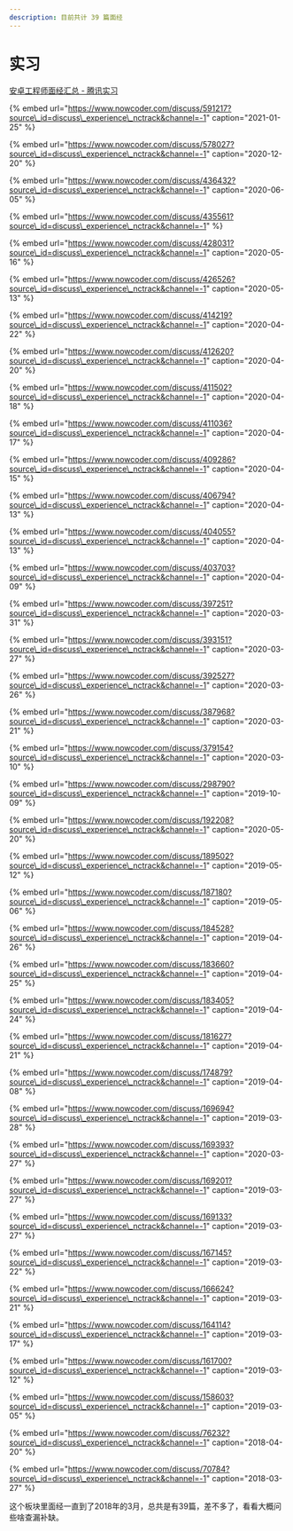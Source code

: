 ```yaml
---
description: 目前共计 39 篇面经
---
```


# 实习

 [安卓工程师面经汇总 - 腾讯实习](https://www.nowcoder.com/discuss/experience?tagId=642&order=3&companyId=138&phaseId=2)

{% embed url="https://www.nowcoder.com/discuss/591217?source\_id=discuss\_experience\_nctrack&channel=-1" caption="2021-01-25" %}

{% embed url="https://www.nowcoder.com/discuss/578027?source\_id=discuss\_experience\_nctrack&channel=-1" caption="2020-12-20" %}

{% embed url="https://www.nowcoder.com/discuss/436432?source\_id=discuss\_experience\_nctrack&channel=-1" caption="2020-06-05" %}

{% embed url="https://www.nowcoder.com/discuss/435561?source\_id=discuss\_experience\_nctrack&channel=-1" %}

{% embed url="https://www.nowcoder.com/discuss/428031?source\_id=discuss\_experience\_nctrack&channel=-1" caption="2020-05-16" %}

{% embed url="https://www.nowcoder.com/discuss/426526?source\_id=discuss\_experience\_nctrack&channel=-1" caption="2020-05-13" %}

{% embed url="https://www.nowcoder.com/discuss/414219?source\_id=discuss\_experience\_nctrack&channel=-1" caption="2020-04-22" %}

{% embed url="https://www.nowcoder.com/discuss/412620?source\_id=discuss\_experience\_nctrack&channel=-1" caption="2020-04-20" %}

{% embed url="https://www.nowcoder.com/discuss/411502?source\_id=discuss\_experience\_nctrack&channel=-1" caption="2020-04-18" %}

{% embed url="https://www.nowcoder.com/discuss/411036?source\_id=discuss\_experience\_nctrack&channel=-1" caption="2020-04-17" %}

{% embed url="https://www.nowcoder.com/discuss/409286?source\_id=discuss\_experience\_nctrack&channel=-1" caption="2020-04-15" %}

{% embed url="https://www.nowcoder.com/discuss/406794?source\_id=discuss\_experience\_nctrack&channel=-1" caption="2020-04-13" %}

{% embed url="https://www.nowcoder.com/discuss/404055?source\_id=discuss\_experience\_nctrack&channel=-1" caption="2020-04-13" %}

{% embed url="https://www.nowcoder.com/discuss/403703?source\_id=discuss\_experience\_nctrack&channel=-1" caption="2020-04-09" %}

{% embed url="https://www.nowcoder.com/discuss/397251?source\_id=discuss\_experience\_nctrack&channel=-1" caption="2020-03-31" %}

{% embed url="https://www.nowcoder.com/discuss/393151?source\_id=discuss\_experience\_nctrack&channel=-1" caption="2020-03-27" %}

{% embed url="https://www.nowcoder.com/discuss/392527?source\_id=discuss\_experience\_nctrack&channel=-1" caption="2020-03-26" %}

{% embed url="https://www.nowcoder.com/discuss/387968?source\_id=discuss\_experience\_nctrack&channel=-1" caption="2020-03-21" %}

{% embed url="https://www.nowcoder.com/discuss/379154?source\_id=discuss\_experience\_nctrack&channel=-1" caption="2020-03-10" %}

{% embed url="https://www.nowcoder.com/discuss/298790?source\_id=discuss\_experience\_nctrack&channel=-1" caption="2019-10-09" %}

{% embed url="https://www.nowcoder.com/discuss/192208?source\_id=discuss\_experience\_nctrack&channel=-1" caption="2020-05-20" %}

{% embed url="https://www.nowcoder.com/discuss/189502?source\_id=discuss\_experience\_nctrack&channel=-1" caption="2019-05-12" %}

{% embed url="https://www.nowcoder.com/discuss/187180?source\_id=discuss\_experience\_nctrack&channel=-1" caption="2019-05-06" %}

{% embed url="https://www.nowcoder.com/discuss/184528?source\_id=discuss\_experience\_nctrack&channel=-1" caption="2019-04-26" %}

{% embed url="https://www.nowcoder.com/discuss/183660?source\_id=discuss\_experience\_nctrack&channel=-1" caption="2019-04-25" %}

{% embed url="https://www.nowcoder.com/discuss/183405?source\_id=discuss\_experience\_nctrack&channel=-1" caption="2019-04-24" %}

{% embed url="https://www.nowcoder.com/discuss/181627?source\_id=discuss\_experience\_nctrack&channel=-1" caption="2019-04-21" %}

{% embed url="https://www.nowcoder.com/discuss/174879?source\_id=discuss\_experience\_nctrack&channel=-1" caption="2019-04-08" %}

{% embed url="https://www.nowcoder.com/discuss/169694?source\_id=discuss\_experience\_nctrack&channel=-1" caption="2019-03-28" %}

{% embed url="https://www.nowcoder.com/discuss/169393?source\_id=discuss\_experience\_nctrack&channel=-1" caption="2020-03-27" %}

{% embed url="https://www.nowcoder.com/discuss/169201?source\_id=discuss\_experience\_nctrack&channel=-1" caption="2019-03-27" %}

{% embed url="https://www.nowcoder.com/discuss/169133?source\_id=discuss\_experience\_nctrack&channel=-1" caption="2019-03-27" %}

{% embed url="https://www.nowcoder.com/discuss/167145?source\_id=discuss\_experience\_nctrack&channel=-1" caption="2019-03-22" %}

{% embed url="https://www.nowcoder.com/discuss/166624?source\_id=discuss\_experience\_nctrack&channel=-1" caption="2019-03-21" %}

{% embed url="https://www.nowcoder.com/discuss/164114?source\_id=discuss\_experience\_nctrack&channel=-1" caption="2019-03-17" %}

{% embed url="https://www.nowcoder.com/discuss/161700?source\_id=discuss\_experience\_nctrack&channel=-1" caption="2019-03-12" %}

{% embed url="https://www.nowcoder.com/discuss/158603?source\_id=discuss\_experience\_nctrack&channel=-1" caption="2019-03-05" %}

{% embed url="https://www.nowcoder.com/discuss/76232?source\_id=discuss\_experience\_nctrack&channel=-1" caption="2018-04-20" %}

{% embed url="https://www.nowcoder.com/discuss/70784?source\_id=discuss\_experience\_nctrack&channel=-1" caption="2018-03-27" %}

这个板块里面经一直到了2018年的3月，总共是有39篇，差不多了，看看大概问些啥查漏补缺。



































































